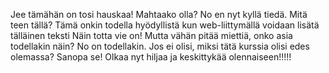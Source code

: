 Jee tämähän on tosi hauskaa!
Mahtaako olla?
No en nyt kyllä tiedä. Mitä teen tällä?
Tämä onkin todella hyödyllistä kun web-liittymällä voidaan lisätä tälläinen teksti
Näin totta vie on!
Mutta vähän pitää miettiä, onko asia todellakin näin?
No on todellakin. Jos ei olisi, miksi tätä kurssia olisi edes olemassa? Sanopa se!
Olkaa nyt hiljaa ja keskittykää olennaiseen!!!!!